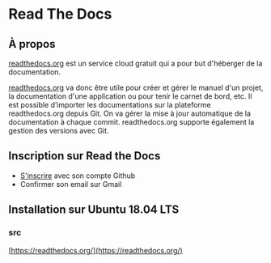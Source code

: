 # Read The Docs

## À propos
[readthedocs.org](readthedocs.org) est un service cloud gratuit qui a pour but d'héberger de la documentation.
 
[readthedocs.org](readthedocs.org) va donc être utile pour créer et gérer le manuel d'un projet, la documentation d'une application ou pour tenir le carnet de bord, etc.
Il est possible d’importer les documentations sur la plateforme readthedocs.org depuis Git. 
On va gérer la mise à jour automatique de la documentation à chaque commit. 
readthedocs.org supporte également la gestion des versions avec Git.
## Inscription sur Read the Docs
- [S'inscrire](https://readthedocs.org/accounts/signup/) avec son compte Github
- Confirmer son email sur Gmail

## Installation sur Ubuntu 18.04 LTS

### src 
[https://readthedocs.org/](https://readthedocs.org/)
<!--stackedit_data:
eyJoaXN0b3J5IjpbNTMxMTI0NjU1LC0xNzk1NTkyODg3LDEzOT
gxMzYzNjldfQ==
-->